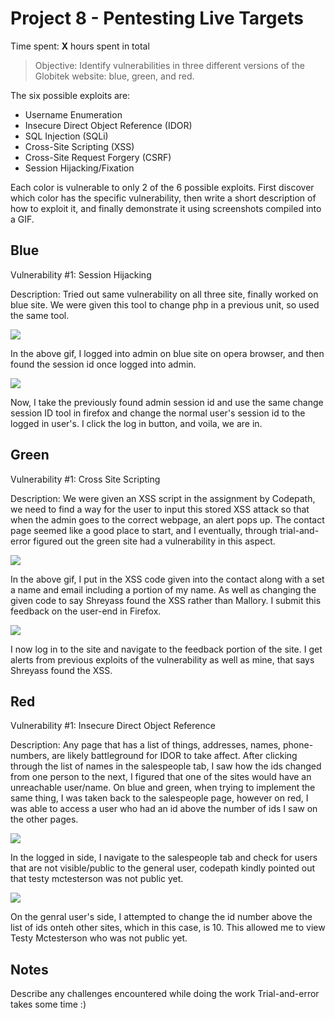 # Project 8 - Pentesting Live Targets

Time spent: **X** hours spent in total

> Objective: Identify vulnerabilities in three different versions of the Globitek website: blue, green, and red.

The six possible exploits are:

* Username Enumeration
* Insecure Direct Object Reference (IDOR)
* SQL Injection (SQLi)
* Cross-Site Scripting (XSS)
* Cross-Site Request Forgery (CSRF)
* Session Hijacking/Fixation

Each color is vulnerable to only 2 of the 6 possible exploits. First discover which color has the specific vulnerability, then write a short description of how to exploit it, and finally demonstrate it using screenshots compiled into a GIF.

## Blue

Vulnerability #1: Session Hijacking

Description: Tried out same vulnerability on all three site, finally worked on blue site. We were given this tool to change php in a previous unit, so used the same tool.  

<img src="https://github.com/ardwaino/Week-9-Pentesting/blob/c73e31701976483041ee0fb837802a7032e88b28/Session_Hijack_Part1.gif">

In the above gif, I logged into admin on blue site on opera browser, and then found the session id once logged into admin.

<img src="https://github.com/ardwaino/Week-9-Pentesting/blob/c73e31701976483041ee0fb837802a7032e88b28/Session_Hijack_Part1.gif">

Now, I take the previously found admin session id and use the same change session ID tool in firefox and change the normal user's session id to the logged in user's. I click the log in button, and voila, we are in.


## Green

Vulnerability #1: Cross Site Scripting

Description: We were given an XSS script in the assignment by Codepath, we need to find a way for the user to input this stored XSS attack so that when the admin goes to the correct webpage, an alert pops up. The contact page seemed like a good place to start, and I eventually, through trial-and-error figured out the green site had a vulnerability in this aspect.

<img src="https://github.com/ardwaino/Week-9-Pentesting/blob/c73e31701976483041ee0fb837802a7032e88b28/Cross_Site_Scripting_Part1.gif">

In the above gif, I put in the XSS code given into the contact along with a set a name and email including a portion of my name. As well as changing the given code to say Shreyass found the XSS rather than Mallory. I submit this feedback on the user-end in Firefox.

<img src="https://github.com/ardwaino/Week-9-Pentesting/blob/ff81952687cc49643b612b93f44df2621631dbec/Cross_Site_Scripting_Part2.gif">

I now log in to the site and navigate to the feedback portion of the site. I get alerts from previous exploits of the vulnerability as well as mine, that says Shreyass found the XSS.


## Red

Vulnerability #1: Insecure Direct Object Reference

Description: Any page that has a list of things, addresses, names, phone-numbers, are likely battleground for IDOR to take affect. After clicking through the list of names in the salespeople tab, I saw how the ids changed from one person to the next, I figured that one of the sites would have an unreachable user/name. On blue and green, when trying to implement the same thing, I was taken back to the salespeople page, however on red, I was able to access a user who had an id above the number of ids I saw on the other pages.

<img src="https://github.com/ardwaino/Week-9-Pentesting/blob/ff81952687cc49643b612b93f44df2621631dbec/IDOR_Part1.gif">

In the logged in side, I navigate to the salespeople tab and check for users that are not visible/public to the general user, codepath kindly pointed out that testy mctesterson was not public yet.

<img src="https://github.com/ardwaino/Week-9-Pentesting/blob/ff81952687cc49643b612b93f44df2621631dbec/IDOR_Part2.gif">

On the genral user's side, I attempted to change the id number above the list of ids onteh other sites, which in this case, is 10. This allowed me to view Testy Mctesterson who was not public yet.

## Notes

Describe any challenges encountered while doing the work
Trial-and-error takes some time :)

